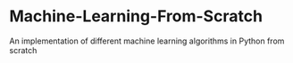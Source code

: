 # Machine-Learning-From-Scratch
An implementation of different machine learning algorithms in Python from scratch
